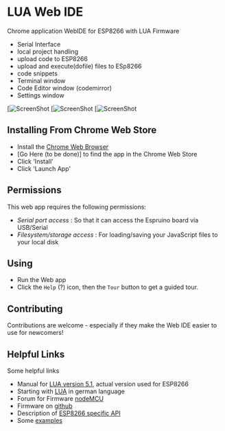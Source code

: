 LUA Web IDE
======================
Chrome application WebIDE for ESP8266 with LUA Firmware
* Serial Interface
* local project handling
* upload code to ESP8266
* upload and execute(dofile) files to ESp8266
* code snippets
* Terminal window
* Code Editor window (codemirror)
* Settings window

[![ScreenShot](https://github.com/jumjum123/ESP8266WebIDE/raw/master/img/WebIDE.jpg)
[![ScreenShot](https://github.com/jumjum123/ESP8266WebIDE/raw/master/img/WebIDERunning.jpg)
[![ScreenShot](https://github.com/jumjum123/ESP8266WebIDE/raw/master/img/WebIDEAbout.jpg)

Installing From Chrome Web Store
----------------------------

* Install the [Chrome Web Browser](https://www.google.com/intl/en/chrome/browser/)
* [Go Here (to be done)] to find the app in the Chrome Web Store
* Click 'Install'
* Click 'Launch App'

Permissions
----------

This web app requires the following permissions:
* *Serial port access* : So that it can access the Espruino board via USB/Serial
* *Filesystem/storage access* : For loading/saving your JavaScript files to your local disk

Using
-----

* Run the Web app
* Click the `Help` (?) icon, then the `Tour` button to get a guided tour.

Contributing
------------

Contributions are welcome - especially if they make the Web IDE easier to use for newcomers!

Helpful Links
-------------
Some helpful links
* Manual for [LUA version 5.1](http://www.lua.org/manual/5.1/index.html#index), actual version used for ESP8266
* Starting with [LUA](http://lua.gts-stolberg.de/) in german language
* Forum for Firmware [nodeMCU](http://www.esp8266.com/viewforum.php?f=17&sid=d816fd9e30459c42e857d1c95f7924f7)
* Firmware on [github](https://github.com/nodemcu/nodemcu-firmware)
* Description of [ESP8266 specific API](https://github.com/nodemcu/nodemcu-firmware/wiki/nodemcu_api_en)
* Some [examples](http://nodemcu.com/index_en.html)
